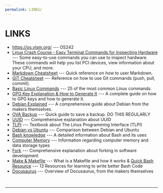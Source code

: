 ```yaml
---
permalink: LINKS/
---
```


# LINKS

* <https://os.vlsm.org/> --- OS242
* [Linux Crash Course - Easy Terminal Commands for Inspecting Hardware](https://youtu.be/oGyJr-iUwt8?si=59V2boc0XfmlFekg) --- 
Some easy-to-use commands you can use to inspect hardware. 
These commands will help you list PCI devices, view information about your CPU, and more.
* [Markdown Cheatsheet](https://github.com/adam-p/markdown-here/wiki/Markdown-Cheatsheet) --- Quick reference on how to user Markdown.
* [GIT Cheatsheet](https://education.github.com/git-cheat-sheet-education.pdf) --- Reference on how to use Git commands (push, pull, commit).
* [Basic Linux Commands](https://www.geeksforgeeks.org/basic-linux-commands/) --- 25 of the most common Linux commands.
* [GPG Key Explanation & How to Generate It](https://docs.github.com/en/authentication/managing-commit-signature-verification/generating-a-new-gpg-key) --- A complete guide on how to GPG keys and how to generate it.
* [Debian Explained](https://www.debian.org/doc/manuals/debian-faq/basic-defs.en.html) --- A comprehensive guide about Debian from the makers themselves.
* [OVA Backup](https://doit.vlsm.org/013.html#idx015) --- Quick guide to save a backup. DO THIS REGULARLY
* [UUID](https://en.wikipedia.org/wiki/Universally_unique_identifier) --- Comprehensive explanation about UUID
* [TLPI](https://broman.dev/download/The%20Linux%20Programming%20Interface.pdf) --- Textbook about The Linux Programming Interface (TLPI)
* [Debian vs Ubuntu](https://medium.com/@reynoldsfred675/ubuntu-vs-debian-a-comprehensive-comparison-f17a95c38ca0) --- Comparison between Debian and Ubuntu
* [Bash knowledge](https://opensource.com/resources/what-bash) --- A detailed information about Bash and its uses
* [Computer Memory](https://en.wikipedia.org/wiki/Computer_memory) --- Information regarding computer memory and data storage types
* [Fork](https://en.wikipedia.org/wiki/Fork_(software_development)) --- Comprehensive explanation about forking in software development
* [Make & Makefile](https://opensource.com/article/18/8/what-how-makefile) --- What is a Makefile and how it works
& [Quick Bash Resource](https://www.redhat.com/en/blog/learn-bash-scripting) --- 13 Resources for learning to write better Bash Code
* [Docusaurus](https://opensource.fb.com/projects/docusaurus/) --- Overview of Docusaurus, from the makers themselves 
<br>
<hr>
